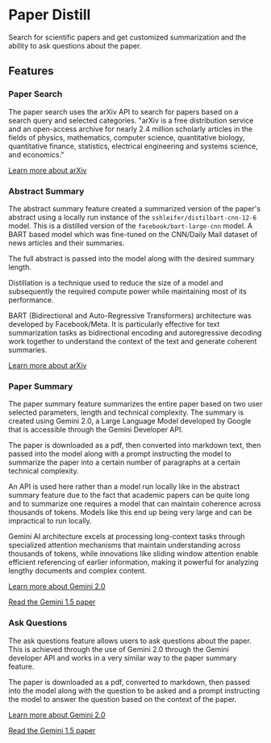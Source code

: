 # Paper Distill
Search for scientific papers and get customized summarization and the ability to ask questions about the paper.

## Features

### Paper Search
The paper search uses the arXiv API to search for papers based on a search query and selected categories. "arXiv is a free distribution service and an open-access archive for nearly 2.4 million scholarly articles in the fields of physics, mathematics, computer science, quantitative biology, quantitative finance, statistics, electrical engineering and systems science, and economics."

[Learn more about arXiv](https://info.arxiv.org/about/index.html)

### Abstract Summary
The abstract summary feature created a summarized version of the paper's abstract using a locally run instance of the `sshleifer/distilbart-cnn-12-6` model. This is a distilled version of the `facebook/bart-large-cnn` model. A BART based model which was fine-tuned on the CNN/Daily Mail dataset of news articles and their summaries.

The full abstract is passed into the model along with the desired summary length.

Distillation is a technique used to reduce the size of a model and subsequently the required compute power while maintaining most of its performance.

BART (Bidirectional and Auto-Regressive Transformers) architecture was developed by Facebook/Meta. It is particularly effective for text summarization tasks as bidirectional encoding and autoregressive decoding work together to understand the context of the text and generate coherent summaries.

[Learn more about arXiv](https://arxiv.org/abs/1910.13461v1)

### Paper Summary
The paper summary feature summarizes the entire paper based on two user selected parameters, length and technical complexity. The summary is created using Gemini 2.0, a Large Language Model developed by Google that is accessible through the Gemini Developer API.

The paper is downloaded as a pdf, then converted into markdown text, then passed into the model along with a prompt instructing the model to summarize the paper into a certain number of paragraphs at a certain technical complexity.

An API is used here rather than a model run locally like in the abstract summary feature due to the fact that academic papers can be quite long and to summarize one requires a model that can maintain coherence across thousands of tokens. Models like this end up being very large and can be impractical to run locally.

Gemini AI architecture excels at processing long-context tasks through specialized attention mechanisms that maintain understanding across thousands of tokens, while innovations like sliding window attention enable efficient referencing of earlier information, making it powerful for analyzing lengthy documents and complex content.

[Learn more about Gemini 2.0](https://blog.google/technology/google-deepmind/google-gemini-ai-update-december-2024/#gemini-2-0)

[Read the Gemini 1.5 paper](https://arxiv.org/abs/2403.05530v5)

### Ask Questions
The ask questions feature allows users to ask questions about the paper. This is achieved through the use of Gemini 2.0 through the Gemini developer API and works in a very similar way to the paper summary feature.

The paper is downloaded as a pdf, converted to markdown, then passed into the model along with the question to be asked and a prompt instructing the model to answer the question based on the context of the paper.

[Learn more about Gemini 2.0](https://blog.google/technology/google-deepmind/google-gemini-ai-update-december-2024/#gemini-2-0)

[Read the Gemini 1.5 paper](https://arxiv.org/abs/2403.05530v5)